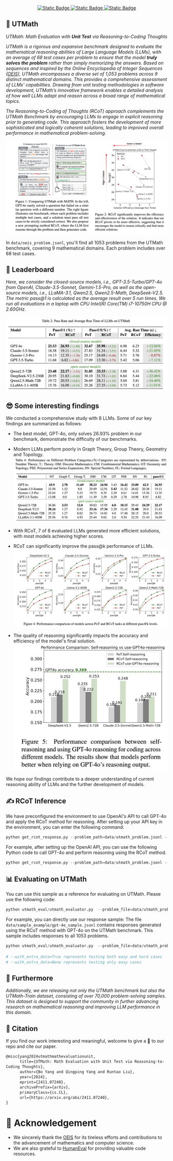 
<p align="center">
    <a href="https://arxiv.org/abs/2411.07240">
        <img alt="Static Badge" src="https://img.shields.io/badge/📃Paper ArXiv-red">
    </a>
    <a href="https://github.com/UTMathGroup/UTMath/tree/main">
        <img alt="Static Badge" src="https://img.shields.io/badge/😺GitHub UTMath-darkgreen">
    </a>
    <a href="https://huggingface.co/datasets/Leonardoby/UTMath">
        <img alt="Static Badge" src="https://img.shields.io/badge/🤗HFDataset UTMath-yellow">
    </a>
</p>


## 📄 UTMath
*UTMath: Math Evaluation with **Unit Test** via Reasoning-to-Coding Thoughts*

*UTMath is a rigorous and expansive benchmark designed to evaluate the mathematical reasoning abilities of Large Language Models (LLMs), with an average of 68 test cases per problem to ensure that the model **truly solves the problem** rather than simply memorizing the answers. Based on sequences and inspired by the Online Encyclopedia of Integer Sequences ([OEIS](https://oeis.org/wiki/Welcome)), UTMath encompasses a diverse set of 1,053 problems across 9 distinct mathematical domains. This provides a comprehensive assessment of LLMs' capabilities. Drawing from unit testing methodologies in software development, UTMath’s innovative framework enables a detailed analysis of how well LLMs adapt and reason across a broad range of mathematical topics.*

*The Reasoning-to-Coding of Thoughts (RCoT) approach complements the UTMath Benchmark by encouraging LLMs to engage in explicit reasoning prior to generating code. This approach fosters the development of more sophisticated and logically coherent solutions, leading to improved overall performance in mathematical problem-solving.*

![overview](./pic/overview.png)

In `data/oeis_problem.jsonl`, you'll find all 1053 problems from the UTMath benchmark, covering 9 mathematical domains. Each problem includes over 68 test cases.

## 🥇 Leaderboard
*Here, we consider the closed-source models, i.e., GPT-3.5-Turbo/GPT-4o from OpenAI, Claude-3.5-Sonnet, Gemini-1.5-Pro, as well as the open-source models, i.e., LLaMA-3.1, Qwen2.5, Qwen2.5-Math, DeepSeek-V2.5. The metric pass@1 is calculated as the average result over 5 run times. We run all evaluations in a laptop with CPU Intel(R) Core(TM) i7-10750H CPU @ 2.60GHz.*

![Leaderboard](./pic/leaderboard.png)

## 😎 Some interesting findings
We conducted a comprehensive study with 8 LLMs. Some of our key findings are summarized as follows:
- The best model, GPT-4o, only solves 26.93\% problem in our benchmark, demonstrate the difficulty of our benchmarks.
- Modern LLMs perform poorly in Graph Theory, Group Theory, Geometry and Topology.
![performance on different problemd categories](./pic/performance_on_different_problems_categories.png)

- With RCoT, 7 of 8 evaluated LLMs generated more efficient solutions, with most models achieving higher scores.
- RCoT can significantly improve the pass@k performance of LLMs. 
![pass@k](./pic/pass_k.png)

- The quality of reasoning significantly impacts the accuracy and efficiency of the model's final solution.
![self-reasoning](./pic/self-reasoning.png)

We hope our findings contribute to a deeper understanding of current reasoning ability of LLMs and the further development of models.

## ✍️ RCoT Inference
We have preconfigured the environment to use OpenAI's API to call GPT-4o and apply the RCoT method for reasoning. After setting up your API key in the environment, you can enter the following command:
```python
python get_rcot_response.py --problem_path=data/utmath_problem.jsonl --save_path={your_save_file_path} --model_name={your_llm_name}
```
For example, after setting up the OpenAI API, you can use the following Python code to call GPT-4o and perform reasoning using the RCoT method.
```python
python get_rcot_response.py --problem_path=data/utmath_problem.jsonl --save_path=data/sample_exapmle/gpt-4o_test.jsonl --model_name=gpt-4o-2024-08-06
```

## 📊 Evaluating on UTMath

You can use this sample as a reference for evaluating on UTMath. Please use the following code:
```python
python utmath_eval/utmath_evaluator.py  --problem_file=data/utmath_problem.jsonl --sample_file={your_sample_file_path}
```

For example, you can directly use our response sample:
The file `data/sample_example/gpt-4o_sample.jsonl` contains responses generated using the RCoT method with GPT-4o on the UTMath benchmark. This sample includes responses to all 1053 problems.
```python
python utmath_eval/utmath_evaluator.py  --problem_file=data/utmath_problem.jsonl --sample_file=data/sample_example/gpt-4o_sample.jsonl

# --with_extra_data=True represents testing both easy and hard cases
# --with_extra_data=None represents testing only easy cases
```

## 👀 Furthermore
*Additionally, we are releasing not only the UTMath benchmark but also the UTMath-Train dataset, consisting of over 70,000 problem-solving samples. This dataset is designed to support the community in further advancing research on mathematical reasoning and improving LLM performance in this domain.*

## 💬 Citation
If you find our work interesting and meaningful, welcome to give a 🌟 to our repo and cite our paper.
```
@misc{yang2024utmathmathevaluationunit,
      title={UTMath: Math Evaluation with Unit Test via Reasoning-to-Coding Thoughts}, 
      author={Bo Yang and Qingping Yang and Runtao Liu},
      year={2024},
      eprint={2411.07240},
      archivePrefix={arXiv},
      primaryClass={cs.CL},
      url={https://arxiv.org/abs/2411.07240}, 
}
```

# 🥰 Acknowledgement
- We sincerely thank the [OEIS](https://oeis.org/wiki/Welcome) for its tireless efforts and contributions to the advancement of mathematics and computer science.
- We are also grateful to [HumanEval](https://github.com/openai/human-eval) for providing valuable code resources. 
